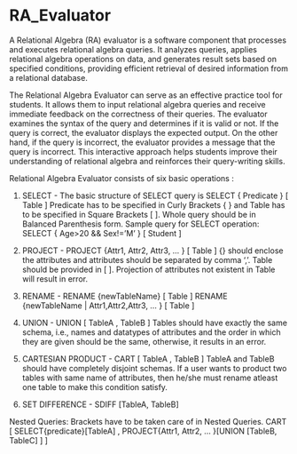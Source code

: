 # RA_Evaluator
A Relational Algebra (RA) evaluator is a software component that processes and executes relational algebra queries. It analyzes queries, applies relational algebra operations on data, and generates result sets based on specified conditions, providing efficient retrieval of desired information from a relational database.

The Relational Algebra Evaluator can serve as an effective practice tool for students. It allows them to input relational algebra queries and receive immediate feedback on the correctness of their queries. The evaluator examines the syntax of the query and determines if it is valid or not. If the query is correct, the evaluator displays the expected output. On the other hand, if the query is incorrect, the evaluator provides a message that the query is incorrect. This interactive approach helps students improve their understanding of relational algebra and reinforces their query-writing skills.


Relational Algebra Evaluator consists of six basic operations : 
1. SELECT - The basic structure of SELECT query is
            SELECT { Predicate } [ Table ]
            Predicate has to be specified in Curly Brackets { } and Table has to be specified in Square Brackets [ ]. Whole query should be in Balanced                       Parenthesis form.
            Sample query for SELECT operation:
                SELECT { Age>20 && Sex!=’M’ } [ Student ]
            
2. PROJECT - PROJECT {Attr1, Attr2, Attr3, … } [ Table ]
            {} should enclose the attributes and attributes should be separated by comma ‘,’.
            Table should be provided in [ ]. Projection of attributes not existent in Table will 
            result in error.
            
3. RENAME - RENAME {newTableName} [ Table ]
            RENAME {newTableName | Attr1,Attr2,Attr3, … } [ Table ]
            
4. UNION -  UNION [ TableA , TableB ]
            Tables should have exactly the same schema, i.e., names and datatypes of attributes and the order in which they are given should be the same,                     otherwise, it results in an error.
            
5. CARTESIAN PRODUCT - CART [ TableA , TableB ]
                       TableA and TableB should have completely disjoint schemas. If a user wants to product two tables with same name of attributes, then he/she                        must rename atleast one table to make this condition satisfy.

6. SET DIFFERENCE - SDIFF [TableA, TableB]

Nested Queries:
Brackets have to be taken care of in Nested Queries.
CART [ SELECT{predicate}[TableA] , PROJECT{Attr1, Attr2, … }[UNION [TableB, TableC] ] ]

